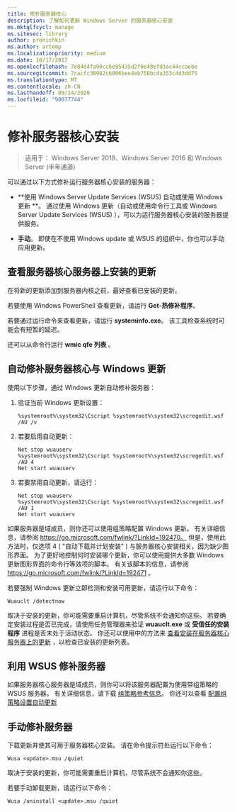 ```yaml
---
title: 修补服务器核心
description: 了解如何更新 Windows Server 的服务器核心安装
ms.mktglfcycl: manage
ms.sitesec: library
author: pronichkin
ms.author: artemp
ms.localizationpriority: medium
ms.date: 10/17/2017
ms.openlocfilehash: 7e84d4fa90cc6e95435d2f0e48efd3ac44ccaebe
ms.sourcegitcommit: 7cacfc38982c6006bee4eb756bcda353c4d3dd75
ms.translationtype: MT
ms.contentlocale: zh-CN
ms.lasthandoff: 09/14/2020
ms.locfileid: "90077744"
---
```

# <a name="patch-a-server-core-installation"></a>修补服务器核心安装

> 适用于： Windows Server 2019、Windows Server 2016 和 Windows Server (半年通道) 

可以通过以下方式修补运行服务器核心安装的服务器：

- **使用 Windows Server Update Services (WSUS) 自动或使用 Windows 更新 **。 通过使用 Windows 更新（自动或使用命令行工具或 Windows Server Update Services (WSUS) ），可以为运行服务器核心安装的服务器提供服务。

- **手动**。 即使在不使用 Windows update 或 WSUS 的组织中，你也可以手动应用更新。

## <a name="view-the-updates-installed-on-your-server-core-server"></a>查看服务器核心服务器上安装的更新
在将新的更新添加到服务器内核之前，最好查看已安装的更新。

若要使用 Windows PowerShell 查看更新，请运行 **Get-热修补程序**。

若要通过运行命令来查看更新，请运行 **systeminfo.exe**。 该工具检查系统时可能会有短暂的延迟。

还可以从命令行运行 **wmic qfe 列表** 。

## <a name="patch-server-core-automatically-with-windows-update"></a>自动修补服务器核心与 Windows 更新

使用以下步骤，通过 Windows 更新自动修补服务器：

1. 验证当前 Windows 更新设置：
   ```
   %systemroot%\system32\Cscript %systemroot%\system32\scregedit.wsf /AU /v
   ```

2. 若要启用自动更新：

   ```
   Net stop wuauserv
   %systemroot%\system32\Cscript %systemroot%\system32\scregedit.wsf /AU 4
   Net start wuauserv
   ```

3. 若要禁用自动更新，请运行：

   ```
   Net stop wuauserv
   %systemroot%\system32\Cscript %systemroot%\system32\scregedit.wsf /AU 1
   Net start wuauserv
   ```

如果服务器是域成员，则你还可以使用组策略配置 Windows 更新。 有关详细信息，请参阅 https://go.microsoft.com/fwlink/?LinkId=192470。 但是，使用此方法时，仅选项 4 ( "自动下载并计划安装" ) 与服务器核心安装相关，因为缺少图形界面。 为了更好地控制何时安装哪个更新，你可以使用提供大多数 Windows 更新图形界面的命令行等效项的脚本。 有关该脚本的信息，请参阅 https://go.microsoft.com/fwlink/?LinkId=192471 。

若要强制 Windows 更新立即检测和安装可用更新，请运行以下命令：

```
Wuauclt /detectnow
```

取决于安装的更新，你可能需要重启计算机，尽管系统不会通知你这些。 若要确定安装过程是否已完成，请使用任务管理器来验证 **wuauclt.exe** 或 **受信任的安装程序** 进程是否未处于活动状态。 你还可以使用中的方法来 [查看安装在服务器核心服务器上的更新](#view-the-updates-installed-on-your-server-core-server) ，以检查已安装的更新列表。

## <a name="patch-the-server-with-wsus"></a>利用 WSUS 修补服务器

如果服务器核心服务器是域成员，则你可以将该服务器配置为使用带组策略的 WSUS 服务器。 有关详细信息，请下载 [组策略参考信息](https://www.microsoft.com/download/details.aspx?id=25250)。 你还可以查看 [配置组策略设置自动更新](../windows-server-update-services/deploy/4-configure-group-policy-settings-for-automatic-updates.md)

## <a name="patch-the-server-manually"></a>手动修补服务器

下载更新并使其可用于服务器核心安装。
请在命令提示符处运行以下命令：

```
Wusa <update>.msu /quiet
```

取决于安装的更新，你可能需要重启计算机，尽管系统不会通知你这些。

若要手动卸载更新，请运行以下命令：

```
Wusa /uninstall <update>.msu /quiet
```

